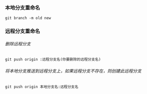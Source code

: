 ### 本地分支重命名
```
git branch -m old new
```
### 远程分支重命名

###### 删除远程分支
```
git push origin :远程分支名(你要删除的远程分支名)
```

###### 将本地分支推送到远程分支上，如果远程分支不存在，则创建此远程分支
```
git push origin 本地分支名:远程分支名
```
